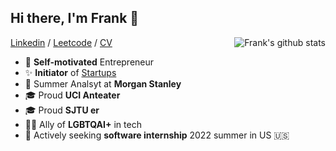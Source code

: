 ## Hi there, I'm Frank 👋

<a href="https://github.com/MaCoredroid">
 <img align="right" src="https://github-readme-stats.vercel.app/api?username=macoredroid&show_icons=true&title_color=ff8f1c&icon_color=250E62&text_color=193549&bg_color=f2fcff" alt="Frank's github stats" />
</a>

[Linkedin](https://www.linkedin.com/in/zhiyuanmatech) / [Leetcode](https://leetcode-cn.com/u/coredroid/) / [CV](https://drive.google.com/file/d/1z9VXolyVcG3mfDKKifk4S7Cjty3uS3-J/view?usp=sharing)
 - 📌 **Self-motivated** Entrepreneur
 - ✨ **Initiator** of [Startups](https://casecloud.com.cn/)
 - 👔 Summer Analsyt at **Morgan Stanley** 
 - 🎓 Proud **UCI Anteater**
 - 🎓 Proud **SJTU er**
 - 🏳️‍🌈 Ally of **LGBTQAI+** in tech
 - 🎯 Actively seeking **software internship** 2022 summer in US 🇺🇸
 
## 

<!--

- 🔭 I’m currently working on ...
- 🌱 I’m currently learning ...
- 👯 I’m looking to collaborate on ...
- 🤔 I’m looking for help with ...
- 💬 Ask me about ...
- 📫 How to reach me: ...
- 😄 Pronouns: ...
- ⚡ Fun fact: ...
-->
